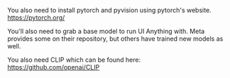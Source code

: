 You also need to install pytorch and pyvision using pytorch's website. https://pytorch.org/

You'll also need to grab a base model to run UI Anything with. Meta provides some on their repository, but others have trained new models as well.

You also need CLIP which can be found here: https://github.com/openai/CLIP